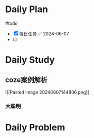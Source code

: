 # Daily Plan
#todo
- [x] 每日任务 ✅ 2024-06-07
- [ ] 
# Daily Study
## coze案例解析
![[Pasted image 20240607144806.png]]
### 大聪明

# Daily Problem